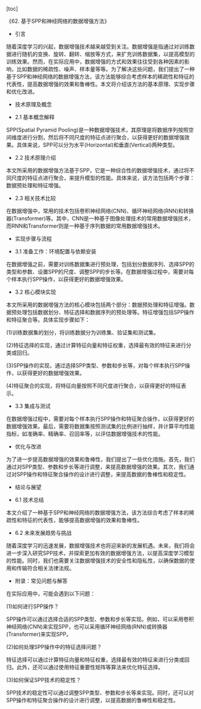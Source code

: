 
[toc]                    
                
                
《62. 基于SPP和神经网络的数据增强方法》

- 引言

随着深度学习的兴起，数据增强技术越来越受到关注。数据增强是指通过对训练数据进行随机的变换、旋转、翻转、缩放等方式，来扩充训练数据集，以提高模型的训练效果。然而，在实际应用中，数据增强的方式和效果往往受到各种因素的影响，比如数据的稀疏性、噪声、样本量等等。为了解决这些问题，我们提出了一种基于SPP和神经网络的数据增强方法，该方法能够综合考虑样本的稀疏性和特征的代表性，提高数据增强的效果和鲁棒性。本文将介绍该方法的基本原理、实现步骤和优化改进。

- 技术原理及概念

- 2.1 基本概念解释

SPP(Spatial Pyramid Pooling)是一种数据增强技术，其原理是将数据序列按照空间维度进行分割，然后将不同尺度的特征点进行聚合，以获得更好的数据增强效果。具体来说，SPP可以分为水平(Horizontal)和垂直(Vertical)两种类型。

- 2.2 技术原理介绍

本文所采用的数据增强方法基于SPP，它是一种综合性的数据增强技术，通过将不同尺度的特征点进行聚合，来提升模型的性能。具体来说，该方法包括两个步骤：数据预处理和特征增强。

- 2.3 相关技术比较

在数据增强中，常用的技术包括卷积神经网络(CNN)、循环神经网络(RNN)和转换器(Transformer)等。其中，CNN是一种基于图像处理技术的常用数据增强技术，而RNN和Transformer则是一种基于序列数据的常用数据增强技术。

- 实现步骤与流程

- 3.1 准备工作：环境配置与依赖安装

在数据增强之前，需要对训练数据集进行预处理，包括划分数据序列、选择SPP的类型和参数、设置SPP的尺度、调整SPP的步长等。在数据增强过程中，需要对每个样本执行SPP操作，以获得更好的数据增强效果。

- 3.2 核心模块实现

本文所采用的数据增强方法的核心模块包括两个部分：数据预处理和特征增强。数据预处理包括数据划分、特征选择和数据序列的预处理等。特征增强包括SPP操作和特征聚合等。具体实现步骤如下：

(1)训练数据集的划分，将训练数据分为训练集、验证集和测试集。

(2)特征选择的实现，通过计算特征向量和特征权重，选择最有效的特征来进行分类或回归。

(3)SPP操作的实现，通过选择SPP类型、参数和步长等，对每个样本执行SPP操作，以获得更好的数据增强效果。

(4)特征聚合的实现，将特征向量按照不同尺度进行聚合，以获得更好的特征表示。

- 3.3 集成与测试

在数据增强过程中，需要对每个样本执行SPP操作和特征聚合操作，以获得更好的数据增强效果。最后，需要将数据集按照测试集的比例进行抽样，并计算平均性能指标，如准确率、精确率、召回率等，以评估数据增强技术的性能。

- 优化与改进

为了进一步提高数据增强的效果和鲁棒性，我们提出了一些优化措施。首先，我们通过对SPP类型、参数和步长等进行调整，来提高数据增强的效果。其次，我们通过对SPP操作和特征聚合操作的设计进行调整，来提高数据的鲁棒性和稳定性。

- 结论与展望

- 6.1 技术总结

本文介绍了一种基于SPP和神经网络的数据增强方法，该方法综合考虑了样本的稀疏性和特征的代表性，能够提高数据增强的效果和鲁棒性。

- 6.2 未来发展趋势与挑战

随着深度学习的迅速发展，数据增强技术也将迎来新的发展机遇。未来，我们将会进一步深入研究SPP技术，并探索更加有效的数据增强方法，以提高深度学习模型的性能。同时，我们也需要关注数据增强技术的安全性和隐私性，以确保数据的使用和传输符合相关法律法规。

- 附录：常见问题与解答

在实际应用中，可能会遇到以下问题：

(1)如何进行SPP操作？

SPP操作可以通过选择合适的SPP类型、参数和步长等实现。例如，可以采用卷积神经网络(CNN)来实现SPP，也可以采用循环神经网络(RNN)或转换器(Transformer)来实现SPP。

(2)如何处理SPP操作中的特征选择问题？

特征选择可以通过计算特征向量和特征权重，选择最有效的特征来进行分类或回归。此外，还可以通过使用特征重要性矩阵等算法来优化特征选择。

(3)如何保证SPP技术的稳定性？

SPP技术的稳定性可以通过调整SPP类型、参数和步长等来实现。同时，还可以对SPP操作和特征聚合操作的设计进行调整，以提高数据的鲁棒性和稳定性。

